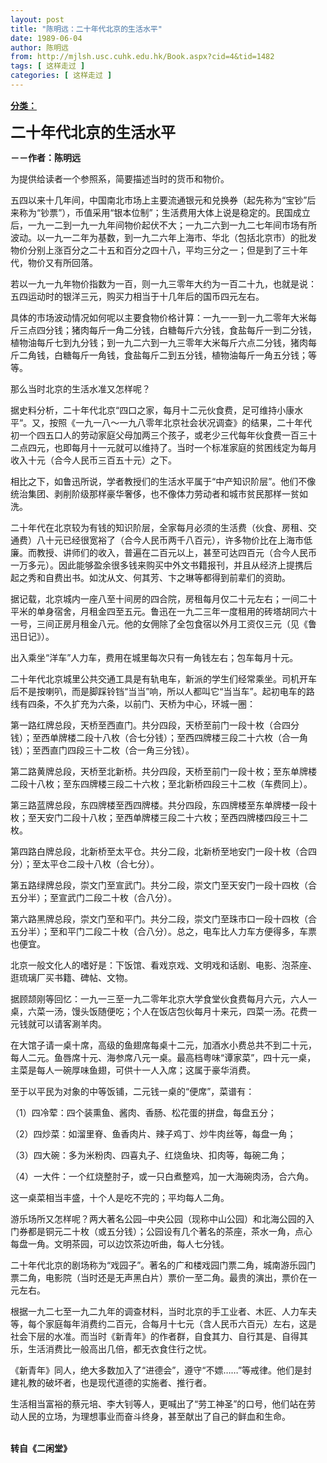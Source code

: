 ```yaml
---
layout: post
title: "陈明远：二十年代北京的生活水平"
date: 1989-06-04
author: 陈明远
from: http://mjlsh.usc.cuhk.edu.hk/Book.aspx?cid=4&tid=1482
tags: [ 这样走过 ]
categories: [ 这样走过 ]
---
```


<div style="margin: 15px 10px 10px 0px;">
 <div>
  <span id="ctl00_ContentPlaceHolder1_chapter1_SubjectLabel" style="font-weight:bold;text-decoration:underline;">
   分类：
  </span>
 </div>
 <p>
  <strong>
   <font size="5">
    二十年代北京的生活水平
   </font>
  </strong>
 </p>
 <p>
  <strong>
   －－作者：陈明远
  </strong>
 </p>
 <p>
  为提供给读者一个参照系，简要描述当时的货币和物价。
 </p>
 <p>
  五四以来十几年间，中国南北市场上主要流通银元和兑换券（起先称为“宝钞”后来称为“钞票”），币值采用“银本位制”；生活费用大体上说是稳定的。民国成立后，一九一二到一九一九年间物价起伏不大；一九二六到一九二七年间市场有所波动。以一九一二年为基数，到一九二六年上海市、华北（包括北京市）的批发物价分别上涨百分之二十五和百分之四十八，平均三分之一；但是到了三十年代，物价又有所回落。
 </p>
 <p>
  若以一九一九年物价指数为一百，则一九三零年大约为一百二十九，也就是说：五四运动时的银洋三元，购买力相当于十几年后的国币四元左右。
 </p>
 <p>
  具体的市场波动情况如何呢以主要食物价格计算：一九一一到一九二零年大米每斤三点四分钱；猪肉每斤一角二分钱，白糖每斤六分钱，食盐每斤一到二分钱，植物油每斤七到九分钱；到一九二六到一九三零年大米每斤六点二分钱，猪肉每斤二角钱，白糖每斤一角钱，食盐每斤二到五分钱，植物油每斤一角五分钱；等等。
 </p>
 <p>
  那么当时北京的生活水准又怎样呢？
 </p>
 <p>
  据史料分析，二十年代北京“四口之家，每月十二元伙食费，足可维持小康水平“。又，按照《一九一八～一九八零年北京社会状况调查》的结果，二十年代初一个四五口人的劳动家庭父母加两三个孩子，或老少三代每年伙食费一百三十二点四元，也即每月十一元就可以维持了。当时一个标准家庭的贫困线定为每月收入十元（合今人民币三百五十元）之下。
 </p>
 <p>
  相比之下，如鲁迅所说，学者教授们的生活水平属于“中产知识阶层”。他们不像统治集团、剥削阶级那样豪华奢侈，也不像体力劳动者和城市贫民那样一贫如洗。
 </p>
 <p>
  二十年代在北京较为有钱的知识阶层，全家每月必须的生活费（伙食、房租、交通费）八十元已经很宽裕了（合今人民币两千八百元），许多物价比在上海市低廉。而教授、讲师们的收入，普遍在二百元以上，甚至可达四百元（合今人民币一万多元）。因此能够盈余很多钱来购买中外文书籍报刊，并且从经济上提携后起之秀和自费出书。如沈从文、何其芳、卞之琳等都得到前辈们的资助。
 </p>
 <p>
  据记载，北京城内一座八至十间房的四合院，房租每月仅二十元左右；一间二十平米的单身宿舍，月租金四至五元。鲁迅在一九二三年一度租用的砖塔胡同六十一号，三间正房月租金八元。他的女佣除了全包食宿以外月工资仅三元（见《鲁迅日记》）。
 </p>
 <p>
  出入乘坐“洋车”人力车，费用在城里每次只有一角钱左右；包车每月十元。
 </p>
 <p>
  二十年代北京城里公共交通工具是有轨电车，新派的学生们经常乘坐。司机开车后不是按喇叭，而是脚踩铃铛“当当”响，所以人都叫它“当当车”。起初电车的路线有四条，不久扩充为六条，以前门、天桥为中心，环城一圈：
 </p>
 <p>
  第一路红牌总段，天桥至西直门。共分四段，天桥至前门一段十枚（合四分钱）；至西单牌楼二段十八枚（合七分钱）；至西四牌楼三段二十六枚（合一角钱）；至西直门四段三十二枚（合一角三分钱）。
 </p>
 <p>
  第二路黄牌总段，天桥至北新桥。共分四段，天桥至前门一段十枚；至东单牌楼二段十八枚；至东四牌楼三段二十六枚；至北新桥四段三十二枚（车费同上）。
 </p>
 <p>
  第三路蓝牌总段，东四牌楼至西四牌楼。共分四段，东四牌楼至东单牌楼一段十枚；至天安门二段十八枚；至西单牌楼三段二十六枚；至西四牌楼四段三十二枚。
 </p>
 <p>
  第四路白牌总段，北新桥至太平仓。共分二段，北新桥至地安门一段十枚（合四分）；至太平仓二段十八枚（合七分）。
 </p>
 <p>
  第五路绿牌总段，崇文门至宣武门。共分二段，崇文门至天安门一段十四枚（合五分半）；至宣武门二段二十枚（合八分）。
 </p>
 <p>
  第六路黑牌总段，崇文门至和平门。共分二段，崇文门至珠市口一段十四枚（合五分半）；至和平门二段二十枚（合八分）。总之，电车比人力车方便得多，车票也便宜。
 </p>
 <p>
  北京一般文化人的嗜好是：下饭馆、看戏京戏、文明戏和话剧、电影、泡茶座、逛琉璃厂买书籍、碑帖、文物。
 </p>
 <p>
  据顾颉刚等回忆：一九一三至一九二零年北京大学食堂伙食费每月六元，六人一桌，六菜一汤，馒头饭随便吃；个人在饭店包伙每月十来元，四菜一汤。花费一元钱就可以请客涮羊肉。
 </p>
 <p>
  在大馆子请一桌十席，高级的鱼翅席每桌十二元，加酒水小费总共不到二十元，每人二元。鱼唇席十元、海参席八元一桌。最高档粤味“谭家菜”，四十元一桌，主菜是每人一碗厚味鱼翅，可供十一人入席；这属于豪华消费。
 </p>
 <p>
  至于以平民为对象的中等饭铺，二元钱一桌的“便席”，菜谱有：
 </p>
 <p>
  （1）四冷荤：四个装熏鱼、酱肉、香肠、松花蛋的拼盘，每盘五分；
 </p>
 <p>
  （2）四炒菜：如溜里脊、鱼香肉片、辣子鸡丁、炒牛肉丝等，每盘一角；
 </p>
 <p>
  （3）四大碗：多为米粉肉、四喜丸子、红烧鱼块、扣肉等，每碗二角；
 </p>
 <p>
  （4）一大件：一个红烧整肘子，或一只白煮整鸡，加一大海碗肉汤，合六角。
 </p>
 <p>
  这一桌菜相当丰盛，十个人是吃不完的；平均每人二角。
 </p>
 <p>
  游乐场所又怎样呢？两大著名公园─中央公园（现称中山公园）和北海公园的入门券都是铜元二十枚（或五分钱）；公园设有几个著名的茶座，茶水一角，点心每盘一角。文明茶园，可以边饮茶边听曲，每人七分钱。
 </p>
 <p>
  二十年代北京的剧场称为“戏园子”。著名的广和楼戏园门票二角，城南游乐园门票二角，电影院（当时还是无声黑白片）票价一至二角。最贵的演出，票价在一元左右。
 </p>
 <p>
  根据一九二七至一九二九年的调查材料，当时北京的手工业者、木匠、人力车夫等，每个家庭每年消费约二百元，合每月十七元（含人民币六百元）左右，这是社会下层的水准。而当时《新青年》的作者群，自食其力、自行其是、自得其乐，生活消费比一般高出几倍，都无衣食住行之忧。
 </p>
 <p>
  《新青年》同人，绝大多数加入了“进德会”，遵守“不嫖……”等戒律。他们是封建礼教的破坏者，也是现代道德的实施者、推行者。
 </p>
 <p>
  生活相当富裕的蔡元培、李大钊等人，更喊出了“劳工神圣”的口号，他们站在劳动人民的立场，为理想事业而奋斗终身，甚至献出了自己的鲜血和生命。
 </p>
 <p>
  <br/>
  <strong>
   转自《二闲堂》
  </strong>
 </p>
</div>

